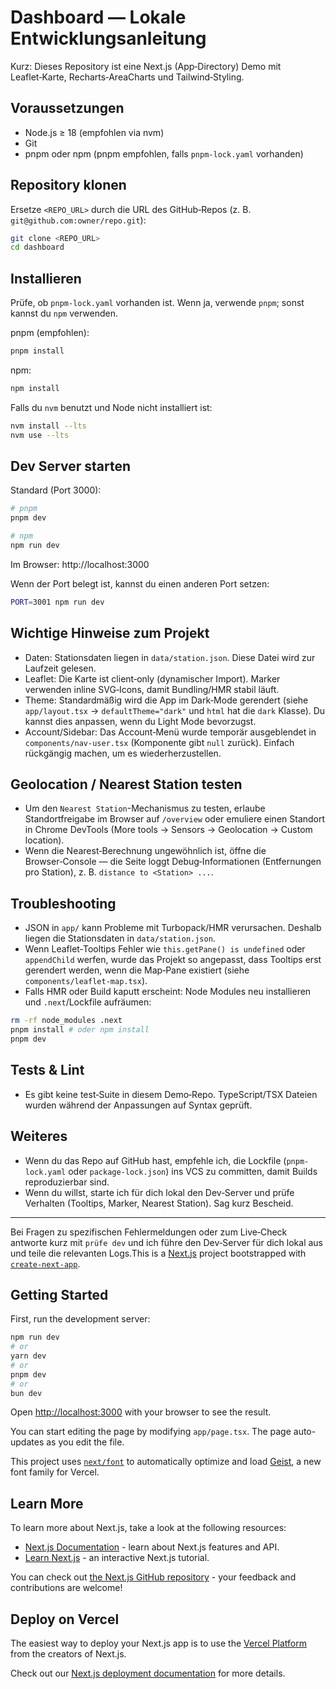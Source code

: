 # Dashboard — Lokale Entwicklungsanleitung

Kurz: Dieses Repository ist eine Next.js (App‑Directory) Demo mit Leaflet‑Karte, Recharts‑AreaCharts und Tailwind‑Styling.

## Voraussetzungen
- Node.js ≥ 18 (empfohlen via nvm)
- Git
- pnpm oder npm (pnpm empfohlen, falls `pnpm-lock.yaml` vorhanden)

## Repository klonen

Ersetze `<REPO_URL>` durch die URL des GitHub‑Repos (z. B. `git@github.com:owner/repo.git`):

```bash
git clone <REPO_URL>
cd dashboard
```

## Installieren

Prüfe, ob `pnpm-lock.yaml` vorhanden ist. Wenn ja, verwende `pnpm`; sonst kannst du `npm` verwenden.

pnpm (empfohlen):
```bash
pnpm install
```

npm:
```bash
npm install
```

Falls du `nvm` benutzt und Node nicht installiert ist:
```bash
nvm install --lts
nvm use --lts
```

## Dev Server starten

Standard (Port 3000):

```bash
# pnpm
pnpm dev

# npm
npm run dev
```

Im Browser: http://localhost:3000

Wenn der Port belegt ist, kannst du einen anderen Port setzen:
```bash
PORT=3001 npm run dev
```

## Wichtige Hinweise zum Projekt
- Daten: Stationsdaten liegen in `data/station.json`. Diese Datei wird zur Laufzeit gelesen.
- Leaflet: Die Karte ist client‑only (dynamischer Import). Marker verwenden inline SVG‑Icons, damit Bundling/HMR stabil läuft.
- Theme: Standardmäßig wird die App im Dark‑Mode gerendert (siehe `app/layout.tsx` → `defaultTheme="dark"` und `html` hat die `dark` Klasse). Du kannst dies anpassen, wenn du Light Mode bevorzugst.
- Account/Sidebar: Das Account‑Menü wurde temporär ausgeblendet in `components/nav-user.tsx` (Komponente gibt `null` zurück). Einfach rückgängig machen, um es wiederherzustellen.

## Geolocation / Nearest Station testen
- Um den `Nearest Station`-Mechanismus zu testen, erlaube Standortfreigabe im Browser auf `/overview` oder emuliere einen Standort in Chrome DevTools (More tools → Sensors → Geolocation → Custom location).
- Wenn die Nearest‑Berechnung ungewöhnlich ist, öffne die Browser‑Console — die Seite loggt Debug‑Informationen (Entfernungen pro Station), z. B. `distance to <Station> ...`.

## Troubleshooting
- JSON in `app/` kann Probleme mit Turbopack/HMR verursachen. Deshalb liegen die Stationsdaten in `data/station.json`.
- Wenn Leaflet‑Tooltips Fehler wie `this.getPane() is undefined` oder `appendChild` werfen, wurde das Projekt so angepasst, dass Tooltips erst gerendert werden, wenn die Map‑Pane existiert (siehe `components/leaflet-map.tsx`).
- Falls HMR oder Build kaputt erscheint: Node Modules neu installieren und `.next`/Lockfile aufräumen:
```bash
rm -rf node_modules .next
pnpm install # oder npm install
pnpm dev
```

## Tests & Lint
- Es gibt keine test‑Suite in diesem Demo‑Repo. TypeScript/TSX Dateien wurden während der Anpassungen auf Syntax geprüft.

## Weiteres
- Wenn du das Repo auf GitHub hast, empfehle ich, die Lockfile (`pnpm-lock.yaml` oder `package-lock.json`) ins VCS zu committen, damit Builds reproduzierbar sind.
- Wenn du willst, starte ich für dich lokal den Dev‑Server und prüfe Verhalten (Tooltips, Marker, Nearest Station). Sag kurz Bescheid.

---

Bei Fragen zu spezifischen Fehlermeldungen oder zum Live‑Check antworte kurz mit `prüfe dev` und ich führe den Dev‑Server für dich lokal aus und teile die relevanten Logs.This is a [Next.js](https://nextjs.org) project bootstrapped with [`create-next-app`](https://nextjs.org/docs/app/api-reference/cli/create-next-app).

## Getting Started

First, run the development server:

```bash
npm run dev
# or
yarn dev
# or
pnpm dev
# or
bun dev
```

Open [http://localhost:3000](http://localhost:3000) with your browser to see the result.

You can start editing the page by modifying `app/page.tsx`. The page auto-updates as you edit the file.

This project uses [`next/font`](https://nextjs.org/docs/app/building-your-application/optimizing/fonts) to automatically optimize and load [Geist](https://vercel.com/font), a new font family for Vercel.

## Learn More

To learn more about Next.js, take a look at the following resources:

- [Next.js Documentation](https://nextjs.org/docs) - learn about Next.js features and API.
- [Learn Next.js](https://nextjs.org/learn) - an interactive Next.js tutorial.

You can check out [the Next.js GitHub repository](https://github.com/vercel/next.js) - your feedback and contributions are welcome!

## Deploy on Vercel

The easiest way to deploy your Next.js app is to use the [Vercel Platform](https://vercel.com/new?utm_medium=default-template&filter=next.js&utm_source=create-next-app&utm_campaign=create-next-app-readme) from the creators of Next.js.

Check out our [Next.js deployment documentation](https://nextjs.org/docs/app/building-your-application/deploying) for more details.
